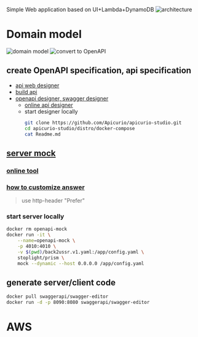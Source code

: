 Simple Web application based on UI+Lambda+DynamoDB
![architecture](https://i.postimg.cc/fRtpK5yG/aws-webapp-architecture-example.png)

# Domain model
![domain model](https://i.postimg.cc/d1CYTqzx/Selection-002.png)
![convert to OpenAPI](https://i.postimg.cc/xjNXQkjG/aws-webapp-solution-model-generation.png)

## create OpenAPI specification, api specification 
* [api web designer](https://stoplight.io/studio/)
* [build api](https://insomnia.rest/)
* [openapi designer, swagger designer](https://www.apicur.io/)
  * [online api designer](https://studio.apicur.io/apis)
  * start designer locally 
    ```sh
    git clone https://github.com/Apicurio/apicurio-studio.git
    cd apicurio-studio/distro/docker-compose
    cat Readme.md
    ```

## [server mock](https://github.com/stoplightio/prism/tree/master)
### [online tool](https://stoplight.io/open-source/prism)
### [how to customize answer](https://docs.stoplight.io/docs/prism/83dbbd75532cf-http-mocking#response-examples)
> use http-header "Prefer"
### start server locally
```bash
docker rm openapi-mock
docker run -it \
    --name=openapi-mock \
    -p 4010:4010 \
    -v $(pwd)/back2ussr.v1.yaml:/app/config.yaml \
    stoplight/prism \
    mock --dynamic --host 0.0.0.0 /app/config.yaml
```


## generate server/client code
```bash
docker pull swaggerapi/swagger-editor
docker run -d -p 8090:8080 swaggerapi/swagger-editor
```    


# AWS

